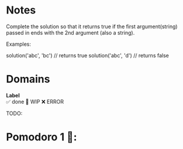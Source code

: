 # Notes

Complete the solution so that it returns true if the first argument(string) passed in ends with the 2nd argument (also a string).

Examples:

solution('abc', 'bc') // returns true
solution('abc', 'd') // returns false

# Domains

**Label**  
✅ done 🚧 WIP ❌ ERROR

TODO:

# Pomodoro 1 🍅:
